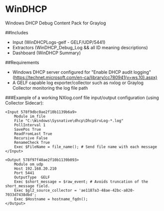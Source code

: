 # WinDHCP
Windows DHCP Debug Content Pack for Graylog

##Includes

* Input (WinDHCPLogs-gelf - GELF/UDP/5441)
* Extractors (WinDHCP_Debug_Log && all ID meaning descriptions)
* Dashboard (WinDHCP Summary)

##Requirements

* Windows DHCP server configured for "Enable DHCP audit logging" (https://technet.microsoft.com/en-ca/library/cc780941(v=ws.10).aspx)
* A GELF capable log exporter/collector such as nxlog or Graylog Collector monitoring the log file path

###Example of a working NXlog.conf file input/output configuration (using Collector Sidecar):

    <Input 578f9dbc0ae2f10b1139b6a9>
        Module im_file
        File "C:\Windows\Sysnative\dhcp\DhcpSrvLog-*.log"
        PollInterval 1
        SavePos	True
        ReadFromLast True
        Recursive False
        RenameCheck True
        Exec $FileName = file_name(); # Send file name with each message
    </Input>

    <Output 578f97f40ae2f10b1139b093>
        Module om_udp
        Host 192.168.20.210
        Port 5441
        OutputType  GELF
        Exec $short_message = $raw_event; # Avoids truncation of the short_message field.
        Exec $gl2_source_collector = 'ae1187a3-48ae-42bc-a820-7033d7438dbd';
        Exec $Hostname = hostname_fqdn();
    </Output>
